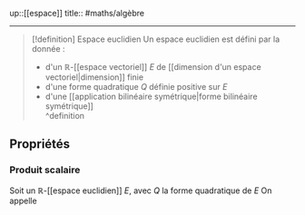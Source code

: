up::[[espace]]
title::
#maths/algèbre 

----

> [!definition] Espace  euclidien
> Un espace euclidien est défini par la donnée :
>  - d'un $\mathbb{R}$-[[espace vectoriel]] $E$ de [[dimension d'un espace vectoriel|dimension]] finie
>  - d'une forme quadratique $Q$ définie positive sur $E$
>  - d'une [[application bilinéaire symétrique|forme bilinéaire symétrique]]  
^definition


## Propriétés

### Produit scalaire
Soit un $\mathbb{R}$-[[espace euclidien]] $E$, avec $Q$ la forme quadratique de $E$ 
On appelle 